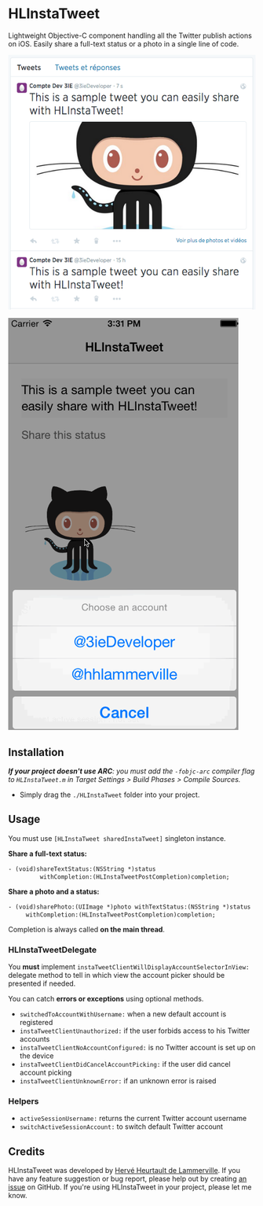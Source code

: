 # HLInstaTweet

Lightweight Objective-C component handling all the Twitter publish actions on iOS. Easily share a full-text status or a photo in a single line of code.

![HLInstaTweet Sample](https://raw.githubusercontent.com/fiftydegrees/HLInstaTweet/master/README-Files/hlinstatweet-sample.png)

![HLInstaTweet Account picker](https://raw.githubusercontent.com/fiftydegrees/HLInstaTweet/master/README-Files/hlinstatweet-accountpicker.gif)

## Installation

_**If your project doesn't use ARC**: you must add the `-fobjc-arc` compiler flag to `HLInstaTweet.m` in Target Settings > Build Phases > Compile Sources._

* Simply drag the `./HLInstaTweet` folder into your project.

## Usage

You must use `[HLInstaTweet sharedInstaTweet]` singleton instance.

**Share a full-text status:**

```
- (void)shareTextStatus:(NSString *)status
         withCompletion:(HLInstaTweetPostCompletion)completion;
```

**Share a photo and a status:**

```
- (void)sharePhoto:(UIImage *)photo withTextStatus:(NSString *)status
     withCompletion:(HLInstaTweetPostCompletion)completion;
```

Completion is always called **on the main thread**.

### HLInstaTweetDelegate

You **must**  implement `instaTweetClientWillDisplayAccountSelectorInView:` delegate method to tell in which view the account picker should be presented if needed.

You can catch **errors or exceptions** using optional methods.

-	`switchedToAccountWithUsername:` when a new default account is registered
-	`instaTweetClientUnauthorized:` if the user forbids access to his Twitter accounts
-	`instaTweetClientNoAccountConfigured:` is no Twitter account is set up on the device
-	`instaTweetClientDidCancelAccountPicking:` if the user did cancel account picking
-	`instaTweetClientUnknownError:` if an unknown error is raised

### Helpers

-	`activeSessionUsername:` returns the current Twitter account username
-	`switchActiveSessionAccount:` to switch default Twitter account

## Credits

HLInstaTweet was developed by [Hervé Heurtault de Lammerville](http://www.hervedroit.com). If you have any feature suggestion or bug report, please help out by creating [an issue](https://github.com/fiftydegrees/HLInstaTweet/issues/new) on GitHub. If you're using HLInstaTweet in your project, please let me know.